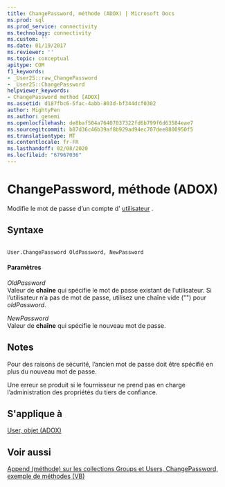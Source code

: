 ```yaml
---
title: ChangePassword, méthode (ADOX) | Microsoft Docs
ms.prod: sql
ms.prod_service: connectivity
ms.technology: connectivity
ms.custom: ''
ms.date: 01/19/2017
ms.reviewer: ''
ms.topic: conceptual
apitype: COM
f1_keywords:
- _User25::raw_ChangePassword
- _User25::ChangePassword
helpviewer_keywords:
- ChangePassword method [ADOX]
ms.assetid: d187fbc6-5fac-4abb-803d-bf344dcf0302
author: MightyPen
ms.author: genemi
ms.openlocfilehash: de8baf504a76407037322fd6b799f6d63584eae7
ms.sourcegitcommit: b87d36c46b39af8b929ad94ec707dee8800950f5
ms.translationtype: MT
ms.contentlocale: fr-FR
ms.lasthandoff: 02/08/2020
ms.locfileid: "67967036"
---
```

# <a name="changepassword-method-adox"></a>ChangePassword, méthode (ADOX)
Modifie le mot de passe d’un compte d' [utilisateur](../../../ado/reference/adox-api/user-object-adox.md) .  
  
## <a name="syntax"></a>Syntaxe  
  
```  
  
User.ChangePassword OldPassword, NewPassword  
```  
  
#### <a name="parameters"></a>Paramètres  
 *OldPassword*  
 Valeur de **chaîne** qui spécifie le mot de passe existant de l’utilisateur. Si l’utilisateur n’a pas de mot de passe, utilisez une chaîne vide ("") pour *oldPassword*.  
  
 *NewPassword*  
 Valeur de **chaîne** qui spécifie le nouveau mot de passe.  
  
## <a name="remarks"></a>Notes  
 Pour des raisons de sécurité, l’ancien mot de passe doit être spécifié en plus du nouveau mot de passe.  
  
 Une erreur se produit si le fournisseur ne prend pas en charge l’administration des propriétés du tiers de confiance.  
  
## <a name="applies-to"></a>S'applique à  
 [User, objet (ADOX)](../../../ado/reference/adox-api/user-object-adox.md)  
  
## <a name="see-also"></a>Voir aussi  
 [Append (méthode) sur les collections Groups et Users, ChangePassword, exemple de méthodes (VB)](../../../ado/reference/adox-api/groups-and-users-append-changepassword-methods-example-vb.md)
